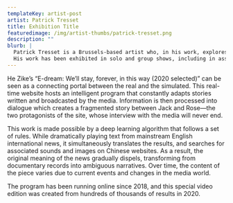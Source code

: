 ```yaml
---
templateKey: artist-post
artist: Patrick Tresset
title: Exhibition Title
featuredimage: /img/artist-thumbs/patrick-tresset.png
description: ""
blurb: |
  Patrick Tresset is a Brussels-based artist who, in his work, explores human traits and the aspects of human experience. His work reflects recurrent ideas such as embodiment, passing time/time passing, childhood, conformism, obsessiveness, nervousness, the need for storytelling, and mark-making. He is best known for his performative installations using robotic agents as stylized actors that make marks and for his exploration of the drawing practice using computational systems and robots.
  His work has been exhibited in solo and group shows, including in association with major museums such as; The Pompidou Center (Paris), Prada Foundation (Milan), Tate Modern (London), V&A, MMCA (Seoul), The Grand Palais (Paris), BOZAR (Brussels), TAM (Beijing), Mcam (Shanghai), Mori Museum (Tokyo). His drawings are in a large number of small private collections and in more significant ones, including the V&A (London), Guerlain Foundation (Paris), McaM (Shanghai) and Maison d’ailleurs (Yverdon, CH).  His installations have been awarded prizes and distinctions (Lumens, Ars Electronica, NTAA, Japan Media festival) . His works have featured in numerous media, including;  Art press, Art review,  Beaux art, Frieze, Arte, Form,  Wired, Vice, BBC, DeWelle, Le monde, New York Times.
---
```

He Zike’s “E-dream: We’ll stay, forever, in this way (2020 selected)” can be seen as a connecting portal between the real and the simulated. This real-time website hosts an intelligent program that constantly adapts stories written and broadcasted by the media. Information is then processed into dialogue which creates a fragmented story between Jack and Rose—the two protagonists of the site, whose interview with the media will never end.

This work is made possible by a deep learning algorithm that follows a set of rules. While dramatically playing text from mainstream English international news, it simultaneously translates the results, and searches for associated sounds and images on Chinese websites. As a result, the original meaning of the news gradually dispels, transforming from documentary records into ambiguous narratives. Over time, the content of the piece varies due to current events and changes in the media world.

The program has been running online since 2018, and this special video edition was created from hundreds of thousands of results in 2020.